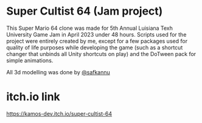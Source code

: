 # Super Cultist 64 (Jam project)
This Super Mario 64 clone was made for 5th Annual Luisiana Texh University Game Jam in April 2023 under 
48 hours. Scripts used for the project were entirely created by me, except for a few packages used
for quality of life purposes while developing the game (such as a shortcut changer that unbinds all
Unity shortcuts on play) and the DoTween pack for simple animations.

All 3d modelling was done by [@safkannu](https://github.com/Safkannu)

# itch.io link
https://kamos-dev.itch.io/super-cultist-64
